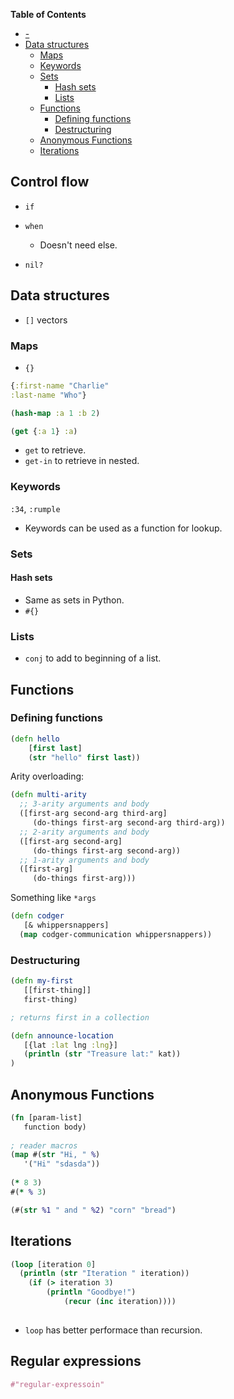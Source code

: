 <!-- markdown-toc start - Don't edit this section. Run M-x markdown-toc-refresh-toc -->
**Table of Contents**

- [-](#-)
- [Data structures](#data-structures)
    - [Maps](#maps)
    - [Keywords](#keywords)
    - [Sets](#sets)
        - [Hash sets](#hash-sets)
        - [Lists](#lists)
    - [Functions](#functions)
        - [Defining functions](#defining-functions)
        - [Destructuring](#destructuring)
    - [Anonymous Functions](#anonymous-functions)
    - [Iterations](#iterations)

<!-- markdown-toc end -->

## Control flow

- `if`
- `when`
  - Doesn't need else.
  
- `nil?`

## Data structures

- `[]` vectors

### Maps

- `{}`

```clojure
{:first-name "Charlie"
:last-name "Who"}

(hash-map :a 1 :b 2)

(get {:a 1} :a)
```

- `get` to retrieve.
- `get-in` to retrieve in nested.

### Keywords

`:34`, `:rumple`

- Keywords can be used as a function for lookup.

### Sets

#### Hash sets

- Same as sets in Python.
- `#{}`

### Lists

- `conj` to add to beginning of a list.

## Functions

### Defining functions

```clojure
(defn hello
	[first last]
	(str "hello" first last))
```

Arity overloading:

```clojure
(defn multi-arity
  ;; 3-arity arguments and body
  ([first-arg second-arg third-arg]
     (do-things first-arg second-arg third-arg))
  ;; 2-arity arguments and body
  ([first-arg second-arg]
     (do-things first-arg second-arg))
  ;; 1-arity arguments and body
  ([first-arg]
     (do-things first-arg)))
```

Something like `*args`

```clojure
(defn codger
   [& whippersnappers]
  (map codger-communication whippersnappers))
```

### Destructuring

```clojure
(defn my-first
   [[first-thing]]
   first-thing)

; returns first in a collection
```

```clojure
(defn announce-location
   [{lat :lat lng :lng}]
   (println (str "Treasure lat:" kat))
)
```

## Anonymous Functions

```clojure
(fn [param-list]
   function body)
   
; reader macros
(map #(str "Hi, " %)
   '("Hi" "sdasda"))
   
(* 8 3)
#(* % 3)

(#(str %1 " and " %2) "corn" "bread")
```

## Iterations

```clojure
(loop [iteration 0]
  (println (str "Iteration " iteration))
    (if (> iteration 3)
	    (println "Goodbye!")
		    (recur (inc iteration))))
			
```

- `loop` has better performace than recursion.

## Regular expressions

```clojure
#"regular-expressoin"
```


